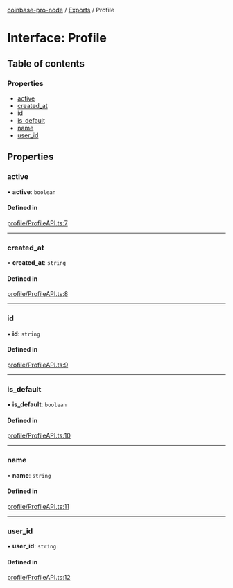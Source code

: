 [coinbase-pro-node](../README.md) / [Exports](../modules.md) / Profile

# Interface: Profile

## Table of contents

### Properties

- [active](Profile.md#active)
- [created_at](Profile.md#created_at)
- [id](Profile.md#id)
- [is_default](Profile.md#is_default)
- [name](Profile.md#name)
- [user_id](Profile.md#user_id)

## Properties

### active

• **active**: `boolean`

#### Defined in

[profile/ProfileAPI.ts:7](https://github.com/bennycode/coinbase-pro-node/blob/7770f03/src/profile/ProfileAPI.ts#L7)

---

### created_at

• **created_at**: `string`

#### Defined in

[profile/ProfileAPI.ts:8](https://github.com/bennycode/coinbase-pro-node/blob/7770f03/src/profile/ProfileAPI.ts#L8)

---

### id

• **id**: `string`

#### Defined in

[profile/ProfileAPI.ts:9](https://github.com/bennycode/coinbase-pro-node/blob/7770f03/src/profile/ProfileAPI.ts#L9)

---

### is_default

• **is_default**: `boolean`

#### Defined in

[profile/ProfileAPI.ts:10](https://github.com/bennycode/coinbase-pro-node/blob/7770f03/src/profile/ProfileAPI.ts#L10)

---

### name

• **name**: `string`

#### Defined in

[profile/ProfileAPI.ts:11](https://github.com/bennycode/coinbase-pro-node/blob/7770f03/src/profile/ProfileAPI.ts#L11)

---

### user_id

• **user_id**: `string`

#### Defined in

[profile/ProfileAPI.ts:12](https://github.com/bennycode/coinbase-pro-node/blob/7770f03/src/profile/ProfileAPI.ts#L12)

